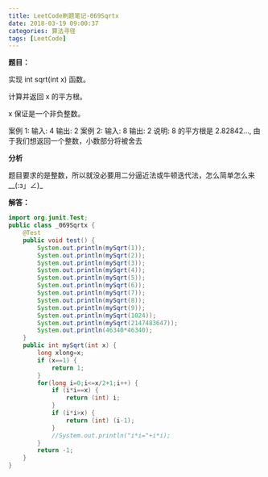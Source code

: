 ```yaml
---
title: LeetCode刷题笔记-069Sqrtx
date: 2018-03-19 09:00:37
categories: 算法寻径
tags: [LeetCode]
---
```

**题目：**

实现 int sqrt(int x) 函数。

计算并返回 x 的平方根。

x 保证是一个非负整数。

案例 1:
输入: 4
输出: 2
案例 2:
输入: 8
输出: 2
说明: 8 的平方根是 2.82842..., 由于我们想返回一个整数，小数部分将被舍去

**分析**

题目要求的是整数，所以就没必要用二分逼近法或牛顿迭代法，怎么简单怎么来__(:з」∠)_

**解答：**

````java
import org.junit.Test;
public class _069Sqrtx {
	@Test
	public void test() {
		System.out.println(mySqrt(1));
		System.out.println(mySqrt(2));
		System.out.println(mySqrt(3));
		System.out.println(mySqrt(4));
		System.out.println(mySqrt(5));
		System.out.println(mySqrt(6));
		System.out.println(mySqrt(7));
		System.out.println(mySqrt(8));
		System.out.println(mySqrt(9));
		System.out.println(mySqrt(1024));
		System.out.println(mySqrt(2147483647));
		System.out.println(46340*46340);
	}
	public int mySqrt(int x) {
		long xlong=x;
		if (x==1) {
			return 1;
		}
	    for(long i=0;i<=x/2+1;i++) {
	    	if (i*i==x) {
				return (int) i;
			}
	    	if (i*i>x) {
				return (int) (i-1);
			}
	    	//System.out.println("i*i="+i*i);
	    } 
	    return -1;
	}
}


````









